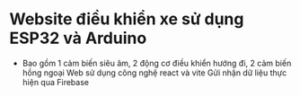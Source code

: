 # Website điều khiển xe sử dụng ESP32 và Arduino 
- Bao gồm 1 cảm biến siêu âm, 2 động cơ điều khiển hướng đi, 2 cảm biến hồng ngoại
Web sử dụng công nghệ react và vite 
Gửi nhận dữ liệu thực hiện qua Firebase